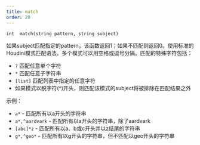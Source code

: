 ```yaml
---
title: match
order: 20
---
```

`int  match(string pattern, string subject)`

如果subject匹配指定的pattern，该函数返回1；如果不匹配则返回0。使用标准的Houdini模式匹配语法。多个模式可以用空格或逗号分隔。匹配的特殊字符包括：

- `?` 匹配任意单个字符
- `*` 匹配任意子字符串
- `[list]` 匹配列表中指定的任意字符
- 如果模式以脱字符(^)开头，则匹配该模式的subject将被排除在匹配结果之外

示例：

- `a*` - 匹配所有以a开头的字符串
- `a*,^aardvark` - 匹配所有以a开头的字符串，除了aardvark
- `[abc]*z` - 匹配所有以a、b或c开头并以z结尾的字符串
- `g*,^geo*` - 匹配所有以g开头的字符串，但不匹配以geo开头的字符串
